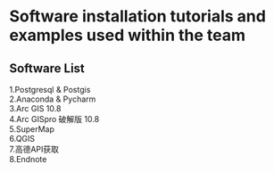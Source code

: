 # Software installation tutorials and examples used within the team
## Software List
1.Postgresql & Postgis <br>
2.Anaconda & Pycharm <br>
3.Arc GIS 10.8<br>
4.Arc GISpro 破解版 10.8<br>
5.SuperMap <br>
6.QGIS <br>
7.高德API获取 <br>
8.Endnote 
